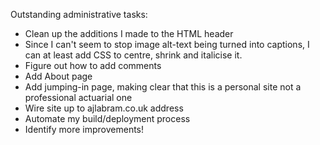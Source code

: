 Outstanding administrative tasks:

* Clean up the additions I made to the HTML header
* Since I can't seem to stop image alt-text being turned into captions, I can at least add CSS to centre, shrink and italicise it.
* Figure out how to add comments
* Add About page
* Add jumping-in page, making clear that this is a personal site not a professional actuarial one
* Wire site up to ajlabram.co.uk address
* Automate my build/deployment process
* Identify more improvements!